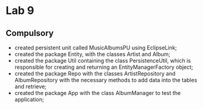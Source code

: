 # Lab 9

## Compulsory

- created persistent unit called MusicAlbumsPU using EclipseLink;
- created the package Entity, with the classes Artist and Album;
- created the package Util containing the class PersistenceUtil, which is responsible for creating and returning an EntityManagerFactory object;
- created the package Repo with the classes ArtistRepository and AlbumRepository with the necessary methods to add data into the tables and retrieve;
- created the package App with the class AlbumManager to test the application;